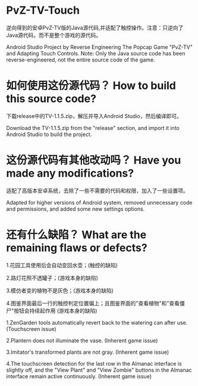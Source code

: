 # PvZ-TV-Touch
逆向得到的安卓PvZ-TV版的Java源代码,并适配了触控操作。注意：只逆向了Java源代码，而不是整个游戏的源代码。

Android Studio Project by Reverse Engineering The Popcap Game "PvZ-TV" and Adapting Touch Controls. Note: Only the Java source code has been reverse-engineered, not the entire source code of the game.
# 如何使用这份源代码？ How to build this source code?  
下载release中的TV-1.1.5.zip，解压并导入Android Studio，然后编译即可。 

Download the TV-1.1.5.zip from the "release" section, and import it into Android Studio to build the project.
# 这份源代码有其他改动吗？ Have you made any modifications?
适配了高版本安卓系统，去除了一些不需要的代码和权限，加入了一些设置项。

Adapted for higher versions of Android system, removed unnecessary code and permissions, and added some new settings options.
# 还有什么缺陷？ What are the remaining flaws or defects?
1.花园工具使用后会自动变回水壶；(触控的缺陷)

2.路灯花照不透罐子；(游戏本身的缺陷)

3.模仿者变的植物不是灰色；(游戏本身的缺陷)

4.图鉴界面最后一行的触控判定位置偏上；且图鉴界面的"查看植物"和"查看僵尸"按钮会持续起作用 (游戏本身的缺陷)



1.ZenGarden tools automatically revert back to the watering can after use. (Touchscreen issue)

2.Plantern does not illuminate the vase. (Inherent game issue)

3.Imitator's transformed plants are not gray. (Inherent game issue)

4.The touchscreen detection for the last row in the Almanac interface is slightly off, and the "View Plant" and "View Zombie" buttons in the Almanac interface remain active continuously. (Inherent game issue)
